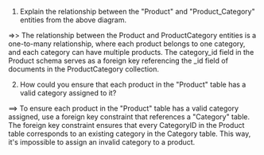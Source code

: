 
1. Explain the relationship between the "Product" and "Product_Category" entities from the above diagram.


=>>
The relationship between the Product and ProductCategory entities is a one-to-many relationship, where each product belongs to one category, and each category can have multiple products. The category_id field in the Product schema serves as a foreign key referencing the _id field of documents in the ProductCategory collection.


2. How could you ensure that each product in the "Product" table has a valid category assigned to it?

==>
To ensure each product in the "Product" table has a valid category assigned, use a foreign key constraint that references a "Category" table.
The foreign key constraint ensures that every CategoryID in the Product table corresponds to an existing category in the Category table. This way, it's impossible to assign an invalid category to a product.